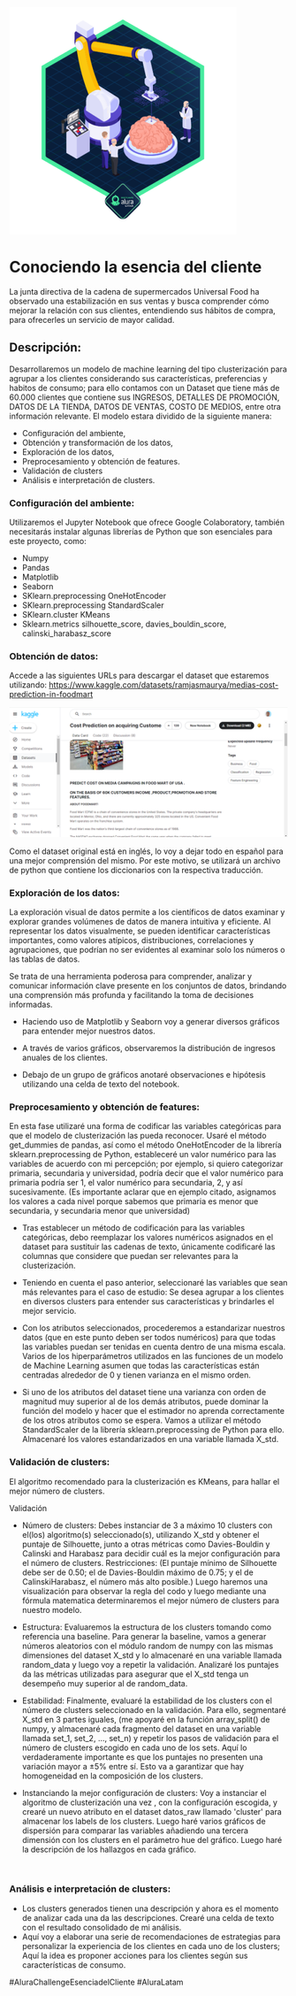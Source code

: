 ![](https://github.com/jumacaq/esencia_del_cliente/blob/main/Challenge_3.webp)
# Conociendo la esencia del cliente
La junta directiva de la cadena de supermercados Universal Food ha observado una estabilización en sus ventas y busca comprender cómo mejorar la relación con sus clientes, entendiendo sus hábitos de compra, para ofrecerles un servicio de mayor calidad.
## Descripción: 
Desarrollaremos un modelo de machine learning del tipo clusterización para agrupar a los clientes considerando sus características, preferencias y habitos de consumo; para ello contamos con un Dataset que tiene más de 60.000 clientes que contiene sus INGRESOS, DETALLES DE PROMOCIÓN, DATOS DE LA TIENDA, DATOS DE VENTAS, COSTO DE MEDIOS, entre otra información relevante.
El modelo estara dividido de la siguiente manera:
* Configuración del ambiente,
* Obtención y transformación de los datos,
* Exploración de los datos,
* Preprocesamiento y obtención de features.
* Validación de clusters
* Análisis e interpretación de clusters.


### Configuración del ambiente: 
Utilizaremos el Jupyter Notebook que ofrece Google Colaboratory, también necesitarás instalar algunas librerías de Python que son esenciales para este proyecto, como: <br>
- Numpy 
- Pandas 
- Matplotlib
- Seaborn
- SKlearn.preprocessing OneHotEncoder
- SKlearn.preprocessing StandardScaler
- SKlearn.cluster KMeans
- Sklearn.metrics silhouette_score, davies_bouldin_score, calinski_harabasz_score


### Obtención de datos:
Accede a las siguientes URLs para descargar el dataset que estaremos utilizando: https://www.kaggle.com/datasets/ramjasmaurya/medias-cost-prediction-in-foodmart <br> 

![image](https://github.com/jumacaq/esencia_del_cliente/blob/main/Kaggle_esencia_cliente.png)

Como el dataset original está en inglés, lo voy a dejar todo en español para una mejor comprensión del mismo.  Por este motivo, se utilizará un archivo de python que contiene los diccionarios con la respectiva traducción.


### Exploración de los datos: 
La exploración visual de datos permite a los científicos de datos examinar y explorar grandes volúmenes de datos de manera intuitiva y eficiente. Al representar los datos visualmente, se pueden identificar características importantes, como valores atípicos, distribuciones, correlaciones y agrupaciones, que podrían no ser evidentes al examinar solo los números o las tablas de datos.

Se trata de una herramienta poderosa para comprender, analizar y comunicar información clave presente en los conjuntos de datos, brindando una comprensión más profunda y facilitando la toma de decisiones informadas.

* Haciendo uso de Matplotlib y Seaborn voy a generar diversos gráficos para entender mejor nuestros datos.

* A través de varios gráficos, observaremos la distribución de ingresos anuales de los clientes.

* Debajo de un grupo de gráficos anotaré observaciones e hipótesis utilizando una celda de texto del notebook.

### Preprocesamiento y obtención de features: 
En esta fase utilizaré una forma de codificar las variables categóricas para que el modelo de clusterización las pueda reconocer. Usaré el método get_dummies de pandas, así como el método OneHotEncoder de la librería sklearn.preprocessing de Python, estableceré un valor numérico para las variables de acuerdo con mi percepción; por ejemplo, si quiero categorizar primaria, secundaria y universidad, podría decir que el valor numérico para primaria podría ser 1, el valor numérico para secundaria, 2, y así sucesivamente. (Es importante aclarar que en ejemplo citado, asignamos los valores a cada nivel porque sabemos que primaria es menor que secundaria, y secundaria menor que universidad)

* Tras establecer un método de codificación para las variables categóricas, debo reemplazar los valores numéricos asignados en el dataset para sustituir las cadenas de texto,
únicamente codificaré las columnas que considere que puedan ser relevantes para la clusterización.

* Teniendo en cuenta el paso anterior, seleccionaré las variables que sean más relevantes para el caso de estudio: Se desea agrupar a los clientes en diversos clusters para entender sus características y brindarles el mejor servicio.

* Con los atributos seleccionados,  procederemos a estandarizar nuestros datos (que en este punto deben ser todos numéricos) para que todas las variables puedan ser tenidas en cuenta dentro de una misma escala. Varios de los hiperparámetros utilizados en las funciones de un modelo de Machine Learning asumen que todas las características están centradas alrededor de 0 y tienen varianza en el mismo orden.
* Si uno de los atributos del dataset tiene una varianza con orden de magnitud muy superior al de los demás atributos, puede dominar la función del modelo y hacer que el estimador no aprenda correctamente de los otros atributos como se espera. Vamos a utilizar el método StandardScaler de la librería sklearn.preprocessing de Python para ello. Almacenaré los valores estandarizados en una variable llamada X_std.


### Validación de clusters: 
El algoritmo recomendado para la clusterización es KMeans, para hallar el mejor número de clusters.

Validación
* Número de clusters: Debes instanciar de 3 a máximo 10 clusters con el(los) algoritmo(s) seleccionado(s), utilizando X_std y obtener el puntaje de Silhouette, junto a otras métricas como Davies-Bouldin y Calinski and Harabasz para decidir cuál es la mejor configuración para el número de clusters.
Restricciones: (El puntaje mínimo de Silhouette debe ser de 0.50; el de Davies-Bouldin máximo de 0.75; y el de CalinskiHarabasz, el número más alto posible.)
Luego haremos una visualización para observar la regla del codo y luego mediante una fórmula matematica determinaremos el mejor número de clusters para nuestro modelo.

* Estructura: Evaluaremos la estructura de los clusters tomando como referencia una baseline. Para generar la baseline, vamos a generar números aleatorios con el módulo random de numpy con las mismas dimensiones del dataset X_std y lo almacenaré en una variable llamada random_data y luego voy a repetir la validación. Analizaré los puntajes da las métricas utilizadas para asegurar que el X_std tenga un desempeño muy superior al de random_data.

* Estabilidad: Finalmente, evaluaré la estabilidad de los clusters con el número de clusters seleccionado en la validación. Para ello, segmentaré X_std en 3 partes iguales, (me apoyaré en la función array_split() de numpy, y almacenaré cada fragmento del dataset en una variable llamada set_1, set_2, ..., set_n) y repetir los pasos de validación para el número de clusters escogido en cada uno de los sets. Aquí lo verdaderamente importante es que los puntajes no presenten una variación mayor a ±5% entre sí. Esto va a garantizar que hay homogeneidad en la composición de los clusters.

* Instanciando la mejor configuración de clusters: 
  Voy a instanciar el algoritmo de clusterización una vez , con la configuración escogida, y crearé un nuevo atributo en el dataset datos_raw llamado 'cluster' para almacenar los labels de los clusters.
  Luego haré varios gráficos de dispersión para comparar las variables añadiendo una tercera dimensión con los clusters en el parámetro hue del gráfico. Luego haré la descripción de los hallazgos en cada gráfico.


<br>

### Análisis e interpretación de clusters: 
* Los clusters generados tienen una descripción y ahora es el momento de analizar cada una da las descripciones.
 Crearé una celda de texto con el resultado consolidado de mi análisis.
* Aquí voy a elaborar una serie de recomendaciones de estrategias para personalizar la experiencia de los clientes en cada uno de los clusters; 
Aquí la idea es proponer acciones para los clientes según sus características de consumo.<br>

#AluraChallengeEsenciadelCliente  #AluraLatam
<br>


